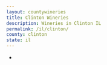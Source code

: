 ```yaml
---
layout: countywineries
title: Clinton Wineries
description: Wineries in Clinton IL
permalink: /il/clinton/
county: clinton
state: il
---
```

-
